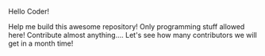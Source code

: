 Hello Coder!

Help me build this awesome repository!
Only programming stuff allowed here!
Contribute almost anything....
Let's see how many contributors we will get in a month time!
